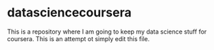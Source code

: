 datasciencecoursera
===================

This is a repository where I am going to keep my data science stuff for coursera.
This is an attempt ot simply edit this file.
